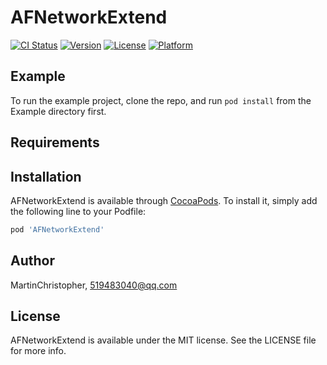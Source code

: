 # AFNetworkExtend

[![CI Status](https://img.shields.io/travis/MartinChristopher/AFNetworkExtend.svg?style=flat)](https://travis-ci.org/MartinChristopher/AFNetworkExtend)
[![Version](https://img.shields.io/cocoapods/v/AFNetworkExtend.svg?style=flat)](https://cocoapods.org/pods/AFNetworkExtend)
[![License](https://img.shields.io/cocoapods/l/AFNetworkExtend.svg?style=flat)](https://cocoapods.org/pods/AFNetworkExtend)
[![Platform](https://img.shields.io/cocoapods/p/AFNetworkExtend.svg?style=flat)](https://cocoapods.org/pods/AFNetworkExtend)

## Example

To run the example project, clone the repo, and run `pod install` from the Example directory first.

## Requirements

## Installation

AFNetworkExtend is available through [CocoaPods](https://cocoapods.org). To install
it, simply add the following line to your Podfile:

```ruby
pod 'AFNetworkExtend'
```

## Author

MartinChristopher, 519483040@qq.com

## License

AFNetworkExtend is available under the MIT license. See the LICENSE file for more info.
